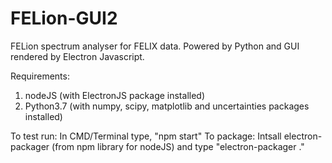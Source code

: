 # FELion-GUI2
FELion spectrum analyser for FELIX data. Powered by Python and GUI rendered by Electron Javascript.

Requirements:

1. nodeJS (with ElectronJS package installed)
2. Python3.7 (with numpy, scipy, matplotlib and uncertainties packages installed)

To test run: In CMD/Terminal type, "npm start"
To package: Intsall electron-packager (from npm library for nodeJS) and type "electron-packager ."
